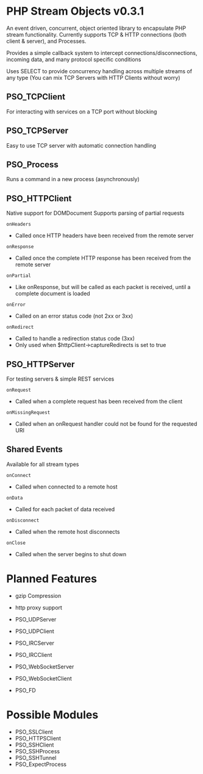 PHP Stream Objects v0.3.1
=========================

An event driven, concurrent, object oriented library to encapsulate PHP stream functionality.
Currently supports TCP & HTTP connections (both client & server), and Processes.

Provides a simple callback system to intercept connections/disconnections, incoming data, and many protocol specific conditions

Uses SELECT to provide concurrency handling across multiple streams of any type (You can mix TCP Servers with HTTP Clients without worry)


PSO_TCPClient
-------------
For interacting with services on a TCP port without blocking

PSO_TCPServer
-------------
Easy to use TCP server with automatic connection handling

PSO_Process
-----------
Runs a command in a new process (asynchronously)

PSO_HTTPClient
--------------
Native support for DOMDocument
Supports parsing of partial requests

`onHeaders`
* Called once HTTP headers have been received from the remote server
	
`onResponse`
* Called once the complete HTTP response has been received from the remote server
	
`onPartial`
* Like onResponse, but will be called as each packet is received, until a complete document is loaded

`onError`
* Called on an error status code (not 2xx or 3xx)

`onRedirect`
* Called to handle a redirection status code (3xx)
* Only used when $httpClient->captureRedirects is set to true
	
PSO_HTTPServer
--------------
For testing servers & simple REST services
	
`onRequest`
* Called when a complete request has been received from the client
	
`onMissingRequest`
* Called when an onRequest handler could not be found for the requested URI

	
Shared Events
----------------------------------------------
Available for all stream types

`onConnect`
* Called when connected to a remote host
	
`onData`
* Called for each packet of data received
		
`onDisconnect`
* Called when the remote host disconnects
	
`onClose`
* Called when the server begins to shut down


Planned Features
================

* gzip Compression
* http proxy support

* PSO_UDPServer
* PSO_UDPClient
* PSO_IRCServer
* PSO_IRCClient
* PSO_WebSocketServer
* PSO_WebSocketClient
* PSO_FD


Possible Modules
================

* PSO_SSLClient
* PSO_HTTPSClient
* PSO_SSHClient
* PSO_SSHProcess
* PSO_SSHTunnel
* PSO_ExpectProcess
